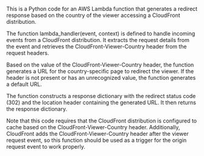 This is a Python code for an AWS Lambda function that generates a redirect response based on the country of the viewer accessing a CloudFront distribution.

The function lambda_handler(event, context) is defined to handle incoming events from a CloudFront distribution. It extracts the request details from the event and retrieves the CloudFront-Viewer-Country header from the request headers.

Based on the value of the CloudFront-Viewer-Country header, the function generates a URL for the country-specific page to redirect the viewer. If the header is not present or has an unrecognized value, the function generates a default URL.

The function constructs a response dictionary with the redirect status code (302) and the location header containing the generated URL. It then returns the response dictionary.

Note that this code requires that the CloudFront distribution is configured to cache based on the CloudFront-Viewer-Country header. Additionally, CloudFront adds the CloudFront-Viewer-Country header after the viewer request event, so this function should be used as a trigger for the origin request event to work properly.